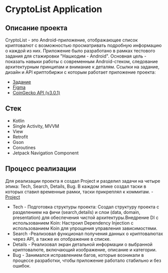 # CryptoList Application

## Описание проекта
CryptoList - это Android-приложение, отображающее список криптовалют с возможностью просматривать подробную информацию о каждой из них. Приложение было разработано в рамках тестового задания для стажировки "Нашкодим - Android". Основная цель - показать навыки работы с современным Android-стеком, следование архитектурным принципам и внимание к деталям.
Ссылки на задание, дизайн и API криптобиржи с которым работает приложение проекта:
- [Задание](https://github.com/MobileUpLLC/trainee-test-android-2024)
- [Figma](https://www.figma.com/design/jq1CJfQRYSjIGiGZmabeaV/MobileUp-Trainee-Test-Task)
- [CoinGecko API (v3.0.1)](https://docs.coingecko.com/v3.0.1/reference/endpoint-overview)

## Стек
- Kotlin
- Single Activity, MVVM
- View
- Retrofit
- Gson
- Coroutines
- Jetpack Navigation Component

## Процесс реализации
Для реализации проекта я создал Project и разделил задачи на четыре эпика: Tech, Search, Details, Bug. В каждом эпике создал таски в которых ставил временные рамки, таски прикреплял к коммитам.
-[Project](https://github.com/users/RodionKirillov/projects/3)

- Tech - Подготовка структуры проекта: Создал структуру проекта с разделением на фичи (search,details) и слои (data, domain, presentation) для обеспечения чистой архитектуры.Внедрение DI с использованием Koin: Настроил Dependency Injection с использованием Koin для упрощения управления зависимостями.
- Search -Реализовал функционал получения данных о криптовалютах через API, а также их отображение в списке.
- Details - Реализовал экран детальной информации о выбранной криптовалюте, включающий изображение, описание и категории.
- Bug - Занимался исправлением багов, которые возникали в процессе разработки, чтобы приложение работало стабильно и без ошибок.